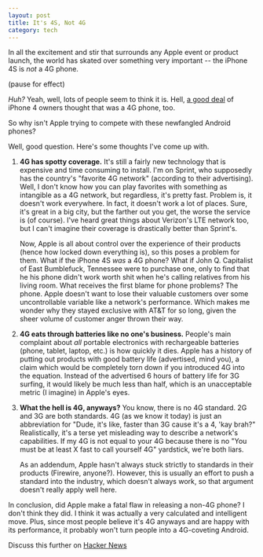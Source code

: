 ```yaml
---
layout: post
title: It's 4S, Not 4G
category: tech
---
```


In all the excitement and stir that surrounds any Apple event or product launch, the world has skated over something very important -- the iPhone 4S is *not* a 4G phone.

(pause for effect)

*Huh?* Yeah, well, lots of people seem to think it is. Hell, [a good deal][1] of iPhone 4 owners thought that was a 4G phone, too. 

So why isn't Apple trying to compete with these newfangled Android phones?

Well, good question. Here's some thoughts I've come up with.

1. **4G has spotty coverage.** It's still a fairly new technology that is expensive and time consuming to install. I'm on Sprint, who supposedly has the country's "favorite 4G network" (according to their advertising). Well, I don't know how you can play favorites with something as intangible as a 4G network, but regardless, it's pretty fast. Problem is, it doesn't work everywhere. In fact, it doesn't work a lot of places. Sure, it's great in a big city, but the farther out you get, the worse the service is (of course). I've heard great things about Verizon's LTE network too, but I can't imagine their coverage is drastically better than Sprint's. 

    Now, Apple is all about control over the experience of their products (hence how locked down everything is), so this poses a problem for them. What if the iPhone 4S *was* a 4G phone? What if John Q. Capitalist of East Bumblefuck, Tennessee were to purchase one, only to find that he his phone didn't work worth shit when he's calling relatives from his living room. What receives the first blame for phone problems? The phone. Apple doesn't want to lose their valuable customers over some uncontrollable variable like a network's performance. Which makes me wonder why they stayed exclusive with AT&T for so long, given the sheer volume of customer anger thrown their way.

2. **4G eats through batteries like no one's business.** People's main complaint about *all* portable electronics with rechargeable batteries (phone, tablet, laptop, etc.) is how quickly it dies. Apple has a history of putting out products with good battery life (advertised, mind you), a claim which would be completely torn down if you introduced 4G into the equation. Instead of the advertised 6 hours of battery life for 3G surfing, it would likely be much less than half, which is an unacceptable metric (I imagine) in Apple's eyes.

3. **What the hell is 4G, anyways?** You know, there is no 4G standard. 2G and 3G are both standards. 4G (as we know it today) is just an abbreviation for "Dude, it's like, faster than 3G cause it's a 4, 'kay brah?" Realistically, it's a terse yet misleading way to describe a network's capabilities. If my 4G is not equal to your 4G because there is no "You must be at least X fast to call yourself 4G" yardstick, we're both liars.

    As an addendum, Apple hasn't always stuck strictly to standards in their products (Firewire, anyone?). However, this is usually an effort to push a standard into the industry, which doesn't always work, so that argument doesn't really apply well here.

In conclusion, did Apple make a fatal flaw in releasing a non-4G phone? I don't think they did. I think it was actually a very calculated and intelligent move. Plus, since most people believe it's 4G anyways and are happy with its performance, it probably won't turn people into a 4G-coveting Android.

<div id="smalldate">
Discuss this further on <a href="http://news.ycombinator.com/item?id=3073494">Hacker News</a>
</div>

[1]: http://www.retrevo.com/content/blog/2011/07/confusion-and-skepticism-may-impede-4g-adoption "Interesting analysis"

[hn]: http://news.ycombinator.com/item?id=3073494
